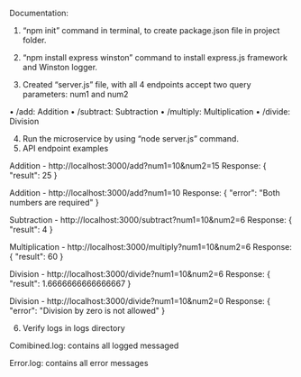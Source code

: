 Documentation:

1.	“npm init” command in terminal, to create package.json file in project folder.

2.	“npm install express winston” command to install express.js framework and Winston logger.

3.	Created “server.js” file, with all 4 endpoints accept two query parameters: num1 and num2

•	/add: Addition
•	/subtract: Subtraction
•	/multiply: Multiplication
•	/divide: Division

4.	Run the microservice by using “node server.js” command.
5.	API endpoint examples

Addition - http://localhost:3000/add?num1=10&num2=15
Response:
{
    "result": 25
}

Addition - http://localhost:3000/add?num1=10
Response:
{
    "error": "Both numbers are required"
}


Subtraction - http://localhost:3000/subtract?num1=10&num2=6
Response:
{
    "result": 4
}

Multiplication - http://localhost:3000/multiply?num1=10&num2=6
Response:
{
    "result": 60
}

Division - http://localhost:3000/divide?num1=10&num2=6
Response:
{
    "result": 1.6666666666666667
}

Division - http://localhost:3000/divide?num1=10&num2=0
Response:
{
    "error": "Division by zero is not allowed"
}

6.	Verify logs in logs directory

Comibined.log: contains all logged messaged
 
Error.log: contains all error messages

 
